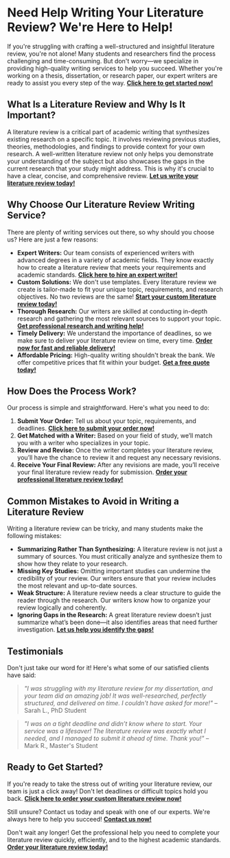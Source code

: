 # Need Help Writing Your Literature Review? We're Here to Help!

If you're struggling with crafting a well-structured and insightful literature review, you're not alone! Many students and researchers find the process challenging and time-consuming. But don't worry—we specialize in providing high-quality writing services to help you succeed. Whether you're working on a thesis, dissertation, or research paper, our expert writers are ready to assist you every step of the way. **[Click here to get started now!](https://tinyurl.com/topessay?keyword=writing+the+literature+review)**

## What Is a Literature Review and Why Is It Important?

A literature review is a critical part of academic writing that synthesizes existing research on a specific topic. It involves reviewing previous studies, theories, methodologies, and findings to provide context for your own research. A well-written literature review not only helps you demonstrate your understanding of the subject but also showcases the gaps in the current research that your study might address. This is why it's crucial to have a clear, concise, and comprehensive review. **[Let us write your literature review today!](https://tinyurl.com/topessay?keyword=writing+the+literature+review)**

## Why Choose Our Literature Review Writing Service?

There are plenty of writing services out there, so why should you choose us? Here are just a few reasons:

- **Expert Writers:** Our team consists of experienced writers with advanced degrees in a variety of academic fields. They know exactly how to create a literature review that meets your requirements and academic standards. **[Click here to hire an expert writer!](https://tinyurl.com/topessay?keyword=writing+the+literature+review)**
- **Custom Solutions:** We don't use templates. Every literature review we create is tailor-made to fit your unique topic, requirements, and research objectives. No two reviews are the same! **[Start your custom literature review today!](https://tinyurl.com/topessay?keyword=writing+the+literature+review)**
- **Thorough Research:** Our writers are skilled at conducting in-depth research and gathering the most relevant sources to support your topic. **[Get professional research and writing help!](https://tinyurl.com/topessay?keyword=writing+the+literature+review)**
- **Timely Delivery:** We understand the importance of deadlines, so we make sure to deliver your literature review on time, every time. **[Order now for fast and reliable delivery!](https://tinyurl.com/topessay?keyword=writing+the+literature+review)**
- **Affordable Pricing:** High-quality writing shouldn't break the bank. We offer competitive prices that fit within your budget. **[Get a free quote today!](https://tinyurl.com/topessay?keyword=writing+the+literature+review)**

## How Does the Process Work?

Our process is simple and straightforward. Here's what you need to do:

1. **Submit Your Order:** Tell us about your topic, requirements, and deadlines. **[Click here to submit your order now!](https://tinyurl.com/topessay?keyword=writing+the+literature+review)**
2. **Get Matched with a Writer:** Based on your field of study, we’ll match you with a writer who specializes in your topic.
3. **Review and Revise:** Once the writer completes your literature review, you’ll have the chance to review it and request any necessary revisions.
4. **Receive Your Final Review:** After any revisions are made, you’ll receive your final literature review ready for submission. **[Order your professional literature review today!](https://tinyurl.com/topessay?keyword=writing+the+literature+review)**

## Common Mistakes to Avoid in Writing a Literature Review

Writing a literature review can be tricky, and many students make the following mistakes:

- **Summarizing Rather Than Synthesizing:** A literature review is not just a summary of sources. You must critically analyze and synthesize them to show how they relate to your research.
- **Missing Key Studies:** Omitting important studies can undermine the credibility of your review. Our writers ensure that your review includes the most relevant and up-to-date sources.
- **Weak Structure:** A literature review needs a clear structure to guide the reader through the research. Our writers know how to organize your review logically and coherently.
- **Ignoring Gaps in the Research:** A great literature review doesn’t just summarize what’s been done—it also identifies areas that need further investigation. **[Let us help you identify the gaps!](https://tinyurl.com/topessay?keyword=writing+the+literature+review)**

## Testimonials

Don't just take our word for it! Here's what some of our satisfied clients have said:

> _"I was struggling with my literature review for my dissertation, and your team did an amazing job! It was well-researched, perfectly structured, and delivered on time. I couldn't have asked for more!"_ – Sarah L., PhD Student

> _"I was on a tight deadline and didn’t know where to start. Your service was a lifesaver! The literature review was exactly what I needed, and I managed to submit it ahead of time. Thank you!"_ – Mark R., Master's Student

## Ready to Get Started?

If you're ready to take the stress out of writing your literature review, our team is just a click away! Don't let deadlines or difficult topics hold you back. **[Click here to order your custom literature review now!](https://tinyurl.com/topessay?keyword=writing+the+literature+review)**

Still unsure? Contact us today and speak with one of our experts. We're always here to help you succeed! **[Contact us now!](https://tinyurl.com/topessay?keyword=writing+the+literature+review)**

Don't wait any longer! Get the professional help you need to complete your literature review quickly, efficiently, and to the highest academic standards. **[Order your literature review today!](https://tinyurl.com/topessay?keyword=writing+the+literature+review)**
